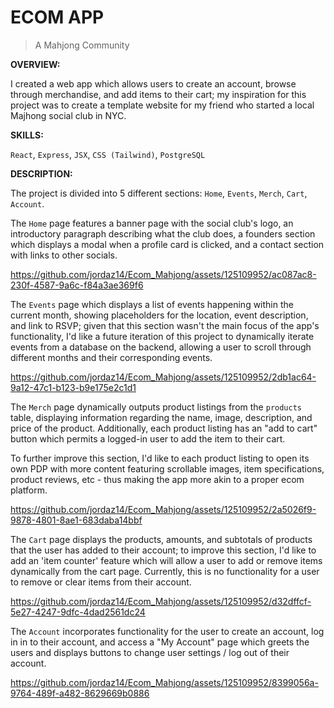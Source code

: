 # ECOM APP

> A Mahjong Community

**OVERVIEW:**

I created a web app which allows users to create an account, browse through merchandise, and add items to their cart; my inspiration for this project was to create a template website for my friend who started a local Majhong social club in NYC.  

**SKILLS:**

`React`, `Express`, `JSX`, `CSS (Tailwind)`, `PostgreSQL`

**DESCRIPTION:**

The project is divided into 5 different sections: `Home`, `Events`, `Merch`, `Cart`, `Account`.

The `Home` page features a banner page with the social club's logo, an introductory paragraph describing what the club does, a founders section which displays a modal when a profile card is clicked, and a contact section with links to other socials.

https://github.com/jordaz14/Ecom_Mahjong/assets/125109952/ac087ac8-230f-4587-9a6c-f84a3ae369f6

The `Events` page which displays a list of events happening within the current month, showing placeholders for the location, event description, and link to RSVP; given that this section wasn't the main focus of the app's functionality, I'd like a future iteration of this project to dynamically iterate events from a database on the backend, allowing a user to scroll through different months and their corresponding events.

https://github.com/jordaz14/Ecom_Mahjong/assets/125109952/2db1ac64-9a12-47c1-b123-b9e175e2c1d1

The `Merch` page dynamically outputs product listings from the `products` table, displaying information regarding the name, image, description, and price of the product. Additionally, each product listing has an "add to cart" button which permits a logged-in user to add the item to their cart. 

To further improve this section, I'd like to each product listing to open its own PDP with more content featuring scrollable images, item specifications, product reviews, etc - thus making the app more akin to a proper ecom platform.

https://github.com/jordaz14/Ecom_Mahjong/assets/125109952/2a5026f9-9878-4801-8ae1-683daba14bbf

The `Cart` page displays the products, amounts, and subtotals of products that the user has added to their account; to improve this section, I'd like to add an 'item counter' feature which will allow a user to add or remove items dynamically from the cart page. Currently, this is no functionality for a user to remove or clear items from their account.

https://github.com/jordaz14/Ecom_Mahjong/assets/125109952/d32dffcf-5e27-4247-9dfc-4dad2561dc24

The `Account` incorporates functionality for the user to create an account, log in in to their account, and access a "My Account" page which greets the users and displays buttons to change user settings / log out of their account. 

https://github.com/jordaz14/Ecom_Mahjong/assets/125109952/8399056a-9764-489f-a482-8629669b0886

